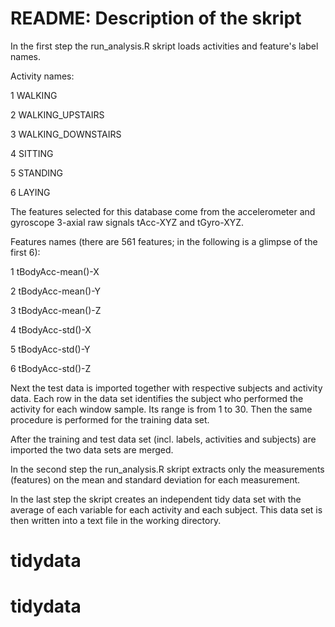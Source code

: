 # README: Description of the skript

In the first step the run_analysis.R skript loads activities and feature's label names. 

Activity names:

1 WALKING

2 WALKING_UPSTAIRS

3 WALKING_DOWNSTAIRS

4 SITTING

5 STANDING

6 LAYING

The features selected for this database come from the accelerometer and gyroscope 3-axial raw signals tAcc-XYZ and tGyro-XYZ.

Features names (there are 561 features; in the following is a glimpse of the first 6):

1 tBodyAcc-mean()-X

2 tBodyAcc-mean()-Y

3 tBodyAcc-mean()-Z

4 tBodyAcc-std()-X

5 tBodyAcc-std()-Y

6 tBodyAcc-std()-Z

Next the test data is imported together with respective subjects and activity data.
Each row in the data set identifies the subject who performed the activity for each window sample. Its range is from 1 to 30. Then the same procedure is performed for the training data set. 

After the training and test data set (incl. labels, activities and subjects) are imported the two data sets are merged.

In the second step the run_analysis.R skript extracts only the measurements (features) on the mean and standard deviation for each measurement.

In the last step the skript creates an independent tidy data set with the average of each variable for each activity and each subject. This data set is then written into a text file in the working directory.










# tidydata
# tidydata
